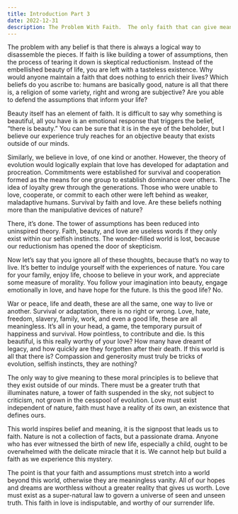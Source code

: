 ```yaml
---
title: Introduction Part 3
date: 2022-12-31
description: The Problem With Faith.  The only faith that can give meaning to our lives is one that exists outside of us, an existence that defines ours.
---
```


The problem with any belief is that there is always a logical way to disassemble the pieces.  If faith is like building a tower of assumptions, then the process of tearing it down is skeptical reductionism.  Instead of the embellished beauty of life, you are left with a tasteless existence.  Why would anyone maintain a faith that does nothing to enrich their lives?  Which beliefs do you ascribe to: humans are basically good, nature is all that there is, a religion of some variety, right and wrong are subjective?  Are you able to defend the assumptions that inform your life?   

Beauty itself has an element of faith.  It is difficult to say why something is beautiful, all you have is an emotional response that triggers the belief, “there is beauty.”  You can be sure that it is in the eye of the beholder, but I believe our experience truly reaches for an objective beauty that exists outside of our minds.  

Similarly, we believe in love, of one kind or another.  However, the theory of evolution would logically explain that love has developed for adaptation and procreation.  Commitments were established for survival and cooperation formed as the means for one group to establish dominance over others.  The idea of loyalty grew through the generations.  Those who were unable to love, cooperate, or commit to each other were left behind as weaker, maladaptive humans.  Survival by faith and love.  Are these beliefs nothing more than the manipulative devices of nature?

There, it’s done.  The tower of assumptions has been reduced into uninspired theory.  Faith, beauty, and love are useless words if they only exist within our selfish instincts.  The wonder-filled world is lost, because our reductionism has opened the door of skepticism.

Now let’s say that you ignore all of these thoughts, because that’s no way to live.  It’s better to indulge yourself with the experiences of nature.  You care for your family, enjoy life, choose to believe in your work, and appreciate some measure of morality.  You follow your imagination into beauty, engage emotionally in love, and have hope for the future.  Is this the good life?  No.

War or peace, life and death, these are all the same, one way to live or another.  Survival or adaptation, there is no right or wrong.  Love, hate, freedom, slavery, family, work, and even a good life, these are all meaningless.  It’s all in your head, a game, the temporary pursuit of happiness and survival.  How pointless, to contribute and die.  Is this beautiful, is this really worthy of your love?  How many have dreamt of legacy, and how quickly are they forgotten after their death.  If this world is all that there is?  Compassion and generosity must truly be tricks of evolution, selfish instincts, they are nothing?

The only way to give meaning to these moral principles is to believe that they exist outside of our minds.  There must be a greater truth that illuminates nature, a tower of faith suspended in the sky, not subject to criticism, not grown in the cesspool of evolution.  Love must exist independent of nature, faith must have a reality of its own, an existence that defines ours.

This world inspires belief and meaning, it is the signpost that leads us to faith. Nature is not a collection of facts, but a passionate drama.  Anyone who has ever witnessed the birth of new life, especially a child, ought to be overwhelmed with the delicate miracle that it is.  We cannot help but build a faith as we experience this mystery. 

The point is that your faith and assumptions must stretch into a world beyond this world, otherwise they are meaningless vanity.  All of our hopes and dreams are worthless without a greater reality that gives us worth.  Love must exist as a super-natural law to govern a universe of seen and unseen truth.  This faith in love is indisputable, and worthy of our surrender life.
